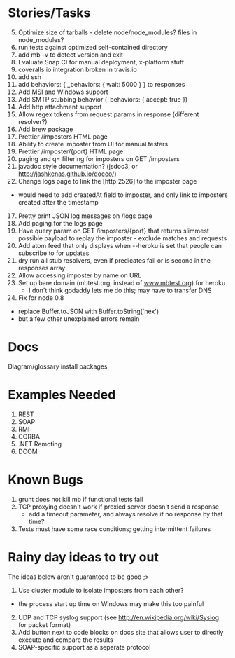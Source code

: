 Stories/Tasks
=============

5. Optimize size of tarballs - delete node/node_modules? files in node_modules?
5. run tests against optimized self-contained directory
5. add mb -v to detect version and exit
1. Evaluate Snap CI for manual deployment, x-platform stuff
2. coveralls.io integration broken in travis.io
4. add ssh
5. add behaviors: { _behaviors: { wait: 5000 } } to responses
6. Add MSI and Windows support
7. Add SMTP stubbing behavior (_behaviors: { accept: true })
8. Add http attachment support
9. Allow regex tokens from request params in response (different resolver?)
3. Add brew package
10. Prettier /imposters HTML page
11. Ability to create imposter from UI for manual testers
12. Prettier /imposter/{port} HTML page
13. paging and q= filtering for imposters on GET /imposters
14. javadoc style documentation? (jsdoc3, or http://jashkenas.github.io/docco/)
16. Change logs page to link the [http:2526] to the imposter page
  - would need to add createdAt field to imposter, and only link to imposters created after the timestamp
17. Pretty print JSON log messages on /logs page
17. Add paging for the logs page
18. Have query param on GET /imposters/{port} that returns slimmest possible payload to replay the imposter
        - exclude matches and requests
19. Add atom feed that only displays when --heroku is set that people can subscribe to for updates
20. dry run all stub resolvers, even if predicates fail or is second in the responses array
21. Allow accessing imposter by name on URL
22. Set up bare domain (mbtest.org, instead of www.mbtest.org) for heroku
      - I don't think godaddy lets me do this; may have to transfer DNS
22. Fix for node 0.8
  - replace Buffer.toJSON with Buffer.toString('hex')
  - but a few other unexplained errors remain

Docs
====
Diagram/glossary
install packages


Examples Needed
===============
1. REST
2. SOAP
3. RMI
4. CORBA
5. .NET Remoting
6. DCOM

Known Bugs
==========
1. grunt does not kill mb if functional tests fail
2. TCP proxying doesn't work if proxied server doesn't send a response
   - add a timeout parameter, and always resolve if no response by that time?
3. Tests must have some race conditions; getting intermittent failures

Rainy day ideas to try out
=================================
The ideas below aren't guaranteed to be good ;>

1. Use cluster module to isolate imposters from each other?
  - the process start up time on Windows may make this too painful
2. UDP and TCP syslog support (see http://en.wikipedia.org/wiki/Syslog for packet format)
3. Add button next to code blocks on docs site that allows user to directly execute and compare the results
4. SOAP-specific support as a separate protocol
